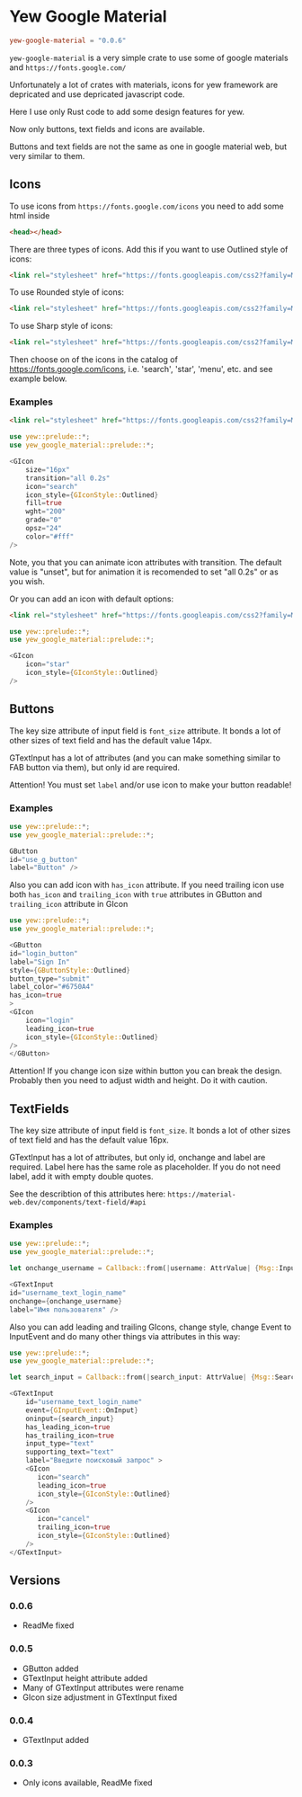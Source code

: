 # Yew Google Material

```toml
yew-google-material = "0.0.6"
```

`yew-google-material` is a very simple crate to use some of google materials and `https://fonts.google.com/`


Unfortunately a lot of crates with materials, icons for yew framework are depricated and use depricated javascript code.

Here I use only Rust code to add some design features for yew.  

Now only buttons, text fields and icons are available. 

Buttons and text fields are not the same as one in google material web, but very similar to them. 

## Icons
To use icons from `https://fonts.google.com/icons` you need to add some html inside 
```html
<head></head>
```

There are three types of icons. Add this if you want to use Outlined style of icons:
```html
<link rel="stylesheet" href="https://fonts.googleapis.com/css2?family=Material+Symbols+Outlined:opsz,wght,FILL,GRAD@20..48,100..700,0..1,-50..200" />
```
To use Rounded style of icons:
```html
<link rel="stylesheet" href="https://fonts.googleapis.com/css2?family=Material+Symbols+Rounded:opsz,wght,FILL,GRAD@20..48,100..700,0..1,-50..200" />
```
To use Sharp style of icons:
```html
<link rel="stylesheet" href="https://fonts.googleapis.com/css2?family=Material+Symbols+Sharp:opsz,wght,FILL,GRAD@20..48,100..700,0..1,-50..200" />
```
Then choose on of the icons in the catalog of https://fonts.google.com/icons, i.e. 'search', 'star', 'menu', etc. and see example below. 

### Examples
```html
<link rel="stylesheet" href="https://fonts.googleapis.com/css2?family=Material+Symbols+Outlined:opsz,wght,FILL,GRAD@20..48,100..700,0..1,-50..200" />
```
```rust
use yew::prelude::*;
use yew_google_material::prelude::*;

<GIcon 
    size="16px"
    transition="all 0.2s"
    icon="search" 
    icon_style={GIconStyle::Outlined} 
    fill=true
    wght="200"
    grade="0"
    opsz="24"
    color="#fff"
/>
```

Note, you that you can animate icon attributes with transition. The default value is "unset", but for animation it is recomended to set "all 0.2s" or as you wish.

Or you can add an icon with default options:
```html
<link rel="stylesheet" href="https://fonts.googleapis.com/css2?family=Material+Symbols+Outlined:opsz,wght,FILL,GRAD@20..48,100..700,0..1,-50..200" />
```
```rust
use yew::prelude::*;
use yew_google_material::prelude::*;

<GIcon 
    icon="star" 
    icon_style={GIconStyle::Outlined} 
/>
```

## Buttons

The key size attribute of input field is `font_size` attribute. It bonds a lot of other sizes of text field and has the default value 14px. 

GTextInput has a lot of attributes (and you can make something similar to FAB button via them), but only id are required.

Attention! You must set `label` and/or use icon to make your button readable! 

### Examples
```rust
use yew::prelude::*;
use yew_google_material::prelude::*;

GButton 
id="use_g_button" 
label="Button" />
```

Also you can add icon with `has_icon` attribute. If you need trailing icon use both `has_icon` and `trailing_icon` with `true` attributes in GButton and `trailing_icon` attribute in GIcon

```rust
use yew::prelude::*;
use yew_google_material::prelude::*;

<GButton 
id="login_button"
label="Sign In"
style={GButtonStyle::Outlined}
button_type="submit"
label_color="#6750A4"
has_icon=true
>
<GIcon 
    icon="login" 
    leading_icon=true
    icon_style={GIconStyle::Outlined} 
/>
</GButton>
```
Attention! If you change icon size within button you can break the design. Probably then you need to adjust width and height. Do it with caution.

## TextFields

The key size attribute of input field is `font_size`. It bonds a lot of other sizes of text field and has the default value 16px. 

GTextInput has a lot of attributes, but only id, onchange and label are required. Label here has the same role as placeholder. If you do not need label, add it with empty double quotes.

See the describtion of this attributes here: `https://material-web.dev/components/text-field/#api`

### Examples
```rust
use yew::prelude::*;
use yew_google_material::prelude::*;

let onchange_username = Callback::from(|username: AttrValue| {Msg::InputUsername(username)});

<GTextInput
id="username_text_login_name"
onchange={onchange_username} 
label="Имя пользователя" />
```

Also you can add leading and trailing GIcons, change style, change Event to InputEvent and do many other things via attributes in this way:

```rust
use yew::prelude::*;
use yew_google_material::prelude::*;

let search_input = Callback::from(|search_input: AttrValue| {Msg::Search(search_input)});

<GTextInput
    id="username_text_login_name"
    event={GInputEvent::OnInput}
    oninput={search_input} 
    has_leading_icon=true
    has_trailing_icon=true
    input_type="text" 
    supporting_text="text"
    label="Введите поисковый запрос" >
    <GIcon 
       icon="search" 
       leading_icon=true
       icon_style={GIconStyle::Outlined} 
    />
    <GIcon 
       icon="cancel" 
       trailing_icon=true
       icon_style={GIconStyle::Outlined} 
    />
</GTextInput>
```

## Versions
### 0.0.6
* ReadMe fixed
### 0.0.5
* GButton added
* GTextInput height attribute added
* Many of GTextInput attributes were rename
* GIcon size adjustment in GTextInput fixed
### 0.0.4
* GTextInput added
### 0.0.3
* Only icons available, ReadMe fixed